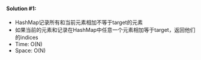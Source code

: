 #### Solution #1:
* HashMap记录所有和当前元素相加不等于target的元素
* 如果当前的元素和记录在HashMap中任意一个元素相加等于target，返回他们的indices
* Time: O(N)
* Space: O(N)
